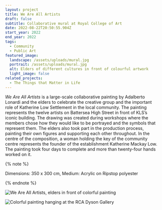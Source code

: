 ```yaml
---
layout: project
title: We Are All Artists
draft: false
subtitle: Collaborative mural at Royal College of Art
date: 2022-08-22T20:50:55.904Z
start_year: 2022
end_year: 2022
tags:
  - Community
  - Public Art
featured_image:
  landscape: /assets/uploads/mural.jpg
  portrait: /assets/uploads/mural.jpg
  alt: Elders of different cultures in front of colourful artwork
  light_image: false
related_projects:
  - The Things that Matter in Life
---
```

*We Are All Artists* is a large-scale collaborative painting by Adalberto Lonardi and the elders to celebrate the creative group and the important role of Katherine Low Settlement in the local community. The painting represents the twelve artists on Battersea High Street in front of KLS’s iconic building. The drawing was created during workshops where the members chose how they would like to be portrayed and the symbols that represent them. The elders also took part in the production process, painting their own figures and supporting each other throughout. In the centre of the composition, a woman holding the key of the community centre represents the founder of the establishment Katherine Mackay Low. The painting took four days to complete and more than twenty-four hands worked on it.

{% note %}





Dimensions: 350 x 300 cm, Medium: Acrylic on Ripstop polyester





{% endnote %}

![We Are All Artists, elders in front of colorful painting](/assets/uploads/dsc02831.jpg "We Are All Artists, artists of Katherine Low Settlement involved in the mural ")

![Colorful painting hanging at the RCA Dyson Gallery ](/assets/uploads/dscf1207.jpg "We Are All Artists, at the RCA Dyson Gallery ")
